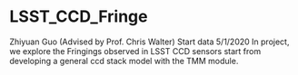 # LSST_CCD_Fringe
Zhiyuan Guo (Advised by Prof. Chris Walter)
Start data 5/1/2020
In project, we explore the Fringings observed in LSST CCD sensors start from developing a general ccd stack model with the TMM module.
